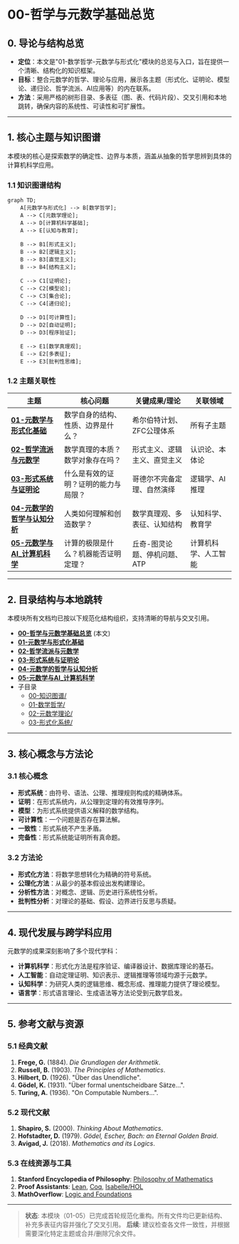 # 00-哲学与元数学基础总览

## 0. 导论与结构总览

- **定位**：本文是"01-数学哲学-元数学与形式化"模块的总览与入口，旨在提供一个清晰、结构化的知识框架。
- **目标**：整合元数学的哲学、理论与应用，展示各主题（形式化、证明论、模型论、递归论、哲学流派、AI应用等）的内在联系。
- **方法**：采用严格的树形目录、多表征（图、表、代码片段）、交叉引用和本地跳转，确保内容的系统性、可读性和可扩展性。

---

## 1. 核心主题与知识图谱

本模块的核心是探索数学的确定性、边界与本质，涵盖从抽象的哲学思辨到具体的计算机科学应用。

### 1.1 知识图谱结构

```mermaid
graph TD;
    A[元数学与形式化] --> B[数学哲学];
    A --> C[元数学理论];
    A --> D[计算机科学基础];
    A --> E[认知与教育];

    B --> B1[形式主义];
    B --> B2[逻辑主义];
    B --> B3[直觉主义];
    B --> B4[结构主义];

    C --> C1[证明论];
    C --> C2[模型论];
    C --> C3[集合论];
    C --> C4[递归论];

    D --> D1[可计算性];
    D --> D2[自动证明];
    D --> D3[程序验证];

    E --> E1[数学真理观];
    E --> E2[多表征];
    E --> E3[批判性思维];
```

### 1.2 主题关联性

| 主题 | 核心问题 | 关键成果/理论 | 关联领域 |
|---|---|---|---|
| **[01-元数学与形式化基础](./01-元数学与形式化基础.md)** | 数学自身的结构、性质、边界是什么？ | 希尔伯特计划、ZFC公理体系 | 所有子主题 |
| **[02-哲学流派与元数学](./02-哲学流派与元数学.md)** | 数学真理的本质？数学对象存在吗？ | 形式主义、逻辑主义、直觉主义 | 认识论、本体论 |
| **[03-形式系统与证明论](./03-形式系统与证明论.md)** | 什么是有效的证明？证明的能力与局限？ | 哥德尔不完备定理、自然演绎 | 逻辑学、AI推理 |
| **[04-元数学的哲学与认知分析](./04-元数学的哲学与认知分析.md)** | 人类如何理解和创造数学？ | 数学真理观、多表征、认知结构 | 认知科学、教育学 |
| **[05-元数学与AI_计算机科学](./05-元数学与AI_计算机科学.md)** | 计算的极限是什么？机器能否证明定理？ | 丘奇-图灵论题、停机问题、ATP | 计算机科学、人工智能 |

---

## 2. 目录结构与本地跳转

本模块所有文档均已按以下规范化结构组织，支持清晰的导航与交叉引用。

- **[00-哲学与元数学基础总览](./00-哲学与元数学基础总览.md)** (本文)
- **[01-元数学与形式化基础](./01-元数学与形式化基础.md)**
- **[02-哲学流派与元数学](./02-哲学流派与元数学.md)**
- **[03-形式系统与证明论](./03-形式系统与证明论.md)**
- **[04-元数学的哲学与认知分析](./04-元数学的哲学与认知分析.md)**
- **[05-元数学与AI_计算机科学](./05-元数学与AI_计算机科学.md)**
- 子目录
  - [00-知识图谱/](./00-知识图谱/)
  - [01-数学哲学/](./01-数学哲学/)
  - [02-元数学理论/](./02-元数学理论/)
  - [03-形式化系统/](./03-形式化系统/)

---

## 3. 核心概念与方法论

### 3.1 核心概念

- **形式系统**：由符号、语法、公理、推理规则构成的精确体系。
- **证明**：在形式系统内，从公理到定理的有效推导序列。
- **模型**：为形式系统提供语义解释的数学结构。
- **可计算性**：一个问题是否存在算法解。
- **一致性**：形式系统不产生矛盾。
- **完备性**：形式系统能证明所有真命题。

### 3.2 方法论

- **形式化方法**：将数学思想转化为精确的符号系统。
- **公理化方法**：从最少的基本假设出发构建理论。
- **分析性方法**：对概念、逻辑、历史进行系统性分析。
- **批判性分析**：对理论的基础、假设、边界进行反思与质疑。

---

## 4. 现代发展与跨学科应用

元数学的成果深刻影响了多个现代学科：

- **计算机科学**：形式化方法是程序验证、编译器设计、数据库理论的基石。
- **人工智能**：自动定理证明、知识表示、逻辑推理等领域均源于元数学。
- **认知科学**：为研究人类的逻辑思维、概念形成、推理能力提供了理论模型。
- **语言学**：形式语言理论、生成语法等方法论受到元数学启发。

---

## 5. 参考文献与资源

### 5.1 经典文献

1. **Frege, G.** (1884). *Die Grundlagen der Arithmetik*.
2. **Russell, B.** (1903). *The Principles of Mathematics*.
3. **Hilbert, D.** (1926). "Über das Unendliche".
4. **Gödel, K.** (1931). "Über formal unentscheidbare Sätze...".
5. **Turing, A.** (1936). "On Computable Numbers...".

### 5.2 现代文献

1. **Shapiro, S.** (2000). *Thinking About Mathematics*.
2. **Hofstadter, D.** (1979). *Gödel, Escher, Bach: an Eternal Golden Braid*.
3. **Avigad, J.** (2018). *Mathematics and its Logics*.

### 5.3 在线资源与工具

1. **Stanford Encyclopedia of Philosophy**: [Philosophy of Mathematics](https://plato.stanford.edu/entries/philosophy-mathematics/)
2. **Proof Assistants**: [Lean](https://leanprover.github.io/), [Coq](https://coq.inria.fr/), [Isabelle/HOL](https://isabelle.in.tum.de/)
3. **MathOverflow**: [Logic and Foundations](https://mathoverflow.net/questions/tagged/logic)

---
> **状态**: 本模块（01-05）已完成首轮规范化重构。所有文件均已更新结构、补充多表征内容并强化了交叉引用。
> **后续**: 建议检查各文件一致性，并根据需要深化特定主题或合并/删除冗余文件。
